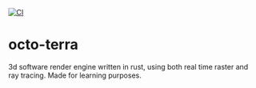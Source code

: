 [![CI](https://github.com/tofoz/octo-terra/actions/workflows/Continuous-integration.yml/badge.svg?branch=master)](https://github.com/tofoz/octo-terra/actions/workflows/Continuous-integration.yml)

# octo-terra
3d software render engine written in rust, using both real time raster and ray tracing. Made for learning purposes.
